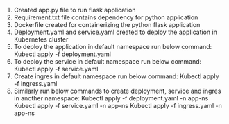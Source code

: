 1. Created app.py file to run flask application
2. Requirement.txt file contains dependency for python application
3. Dockerfile created for containerizing the python flask application
4. Deployment.yaml and service.yaml created to deploy the application in Kubernetes cluster
5. To deploy the application in default namespace run below command:
	Kubectl apply -f deployment.yaml
6. To deploy the service in default namespace run below command:
	Kubectl apply -f service.yaml
7. Create ingres in default namespace run below command:
	Kubectl apply -f ingress.yaml
8. Similarly run below commands to create deployment, service and ingres in another namespace:
Kubectl apply -f deployment.yaml -n app-ns
Kubectl apply -f service.yaml -n app-ns
Kubectl apply -f ingress.yaml -n app-ns

